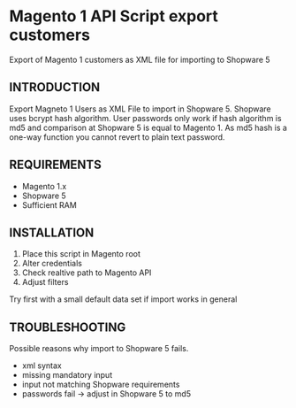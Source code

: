 # Magento 1 API Script export customers
Export of Magento 1 customers as XML file for importing to Shopware 5

## INTRODUCTION

Export Magneto 1 Users as XML File to import in Shopware 5. Shopware uses bcrypt hash algorithm. User passwords only work if hash algorithm is md5 and
comparison at Shopware 5 is equal to Magento 1. As md5 hash is a one-way function you cannot revert to plain text password.

## REQUIREMENTS

- Magento 1.x
- Shopware 5
- Sufficient RAM

## INSTALLATION

1. Place this script in Magento root
2. Alter credentials
3. Check realtive path to Magento API
4. Adjust filters

Try first with a small default data set if import works in general

## TROUBLESHOOTING

Possible reasons why import to Shopware 5 fails.

- xml syntax
- missing mandatory input
- input not matching Shopware requirements
- passwords fail -> adjust in Shopware 5 to md5




